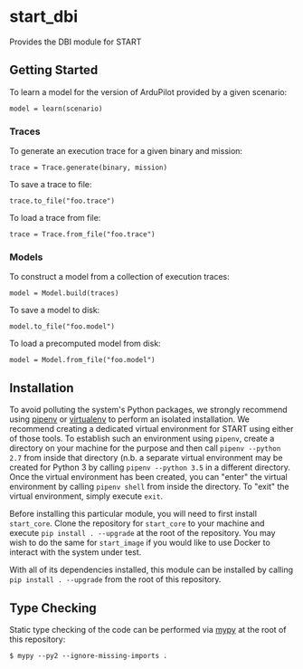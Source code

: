 # start_dbi

Provides the DBI module for START

## Getting Started

To learn a model for the version of ArduPilot provided by a given scenario:

```
model = learn(scenario)
```

### Traces

To generate an execution trace for a given binary and mission:

```
trace = Trace.generate(binary, mission)
```

To save a trace to file:

```
trace.to_file("foo.trace")
```

To load a trace from file:

```
trace = Trace.from_file("foo.trace")
```

### Models

To construct a model from a collection of execution traces:

```
model = Model.build(traces)
```

To save a model to disk:

```
model.to_file("foo.model")
```

To load a precomputed model from disk:

```
model = Model.from_file("foo.model")
```

## Installation

To avoid polluting the system's Python packages, we strongly recommend using
[pipenv](https://docs.pipenv.org/) or [virtualenv](https://packaging.python.org/guides/installing-using-pip-and-virtualenv/)
to perform an isolated installation. We recommend creating a dedicated virtual
environment for START using either of those tools. To establish such an
environment using `pipenv`, create a directory on your machine for the purpose
and then call `pipenv --python 2.7` from inside that directory (n.b. a separate
virtual environment may be created for Python 3 by calling `pipenv --python 3.5`
in a different directory. Once the virtual environment has been created, you can
"enter" the virtual environment by calling `pipenv shell` from inside the
directory. To "exit" the virtual environment, simply execute `exit`.

Before installing this particular module, you will need to first install
`start_core`. Clone the repository for `start_core` to your machine and execute
`pip install . --upgrade` at the root of the repository. You may wish to do the
same for `start_image` if you would like to use Docker to interact with the
system under test.

With all of its dependencies installed, this module can be installed by calling
`pip install . --upgrade` from the root of this repository.

## Type Checking

Static type checking of the code can be performed via
[mypy](https://mypy.readthedocs.io/en/latest/python2.html) at the root of
this repository:

```
$ mypy --py2 --ignore-missing-imports .
```
